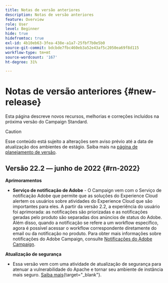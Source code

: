 ```yaml
---
title: Notas de versão anteriores
description: Notas de versão anteriores
feature: Overview
role: User
level: Beginner
hide: true
hidefromtoc: true
exl-id: 4b10eb63-3fea-438e-a1a7-25fbf7b0e5b0
source-git-commit: bdcbde7fbc460eb3a52e43af5c2050ea69f8d115
workflow-type: tm+mt
source-wordcount: '167'
ht-degree: 31%

---
```


# Notas de versão anteriores {#new-release}

Esta página descreve novos recursos, melhorias e correções incluídos na próxima versão do Campaign Standard.

>[!CAUTION]
>
> Esse conteúdo está sujeito a alterações sem aviso prévio até a data de atualização dos ambientes de estágio. Saiba mais na [página de planejamento de versão](../../rn/using/release-planning.md).

## Versão 22.2 — junho de 2022 {#rn-2022}

**Aprimoramentos**

* **Serviço de notificação de Adobe** - O Campaign vem com o Serviço de notificação Adobe que permite que as soluções do Experience Cloud alertem os usuários sobre atividades do Experience Cloud que são importantes para eles. A partir da versão 2.2, a experiência do usuário foi aprimorada: as notificações são priorizadas e as notificações geradas pelo produto são separadas dos anúncios de status do Adobe. Além disso, quando a notificação se refere a um workflow específico, agora é possível acessar o workflow correspondente diretamente do email ou da notificação no produto.  Para obter mais informações sobre notificações do Adobe Campaign, consulte [Notificações do Adobe Campaign](../../administration/using/sending-internal-notifications.md).


**Atualização de segurança**

* Essa versão vem com uma atividade de atualização de segurança para atenuar a vulnerabilidade do Apache e tornar seu ambiente de instância mais seguro. [Saiba mais](https://experienceleague.adobe.com/docs/campaign-classic/using/technotes/technote-migration/acc-apache-upgrade.html){target=&quot;_blank&quot;}.

